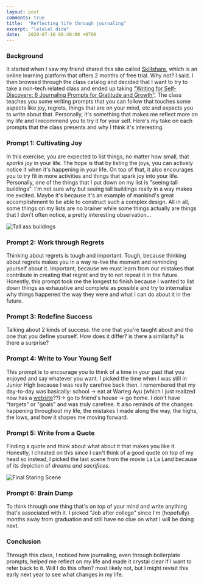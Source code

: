 ```yaml
---
layout: post
comments: true
title:  "Reflecting life through journaling"
excerpt: "lalalal dida"
date:   2020-07-10 00:40:00 +0700
---
```


### Background

It started when I saw my friend shared this site called [Skillshare](https://skillshare.com), which is an online learning platform that offers 2 months of free trial. Why not? I said. I then browsed through the class catalog and decided that I want to try to take a non-tech related class and ended up taking ["Writing for Self-Discovery: 6 Journaling Prompts for Gratitude and Growth"](https://www.skillshare.com/classes/Writing-for-Self-Discovery-6-Journaling-Prompts-for-Gratitude-and-Growth/2057963364/projects?via=watch-history). The class teaches you some writing prompts that you can follow that touches some aspects like joy, regrets, things that are on your mind, etc and expects you to write about that. Personally, it's something that makes me reflect more on my life and I recommend you to try it for your self. Here's my take on each prompts that the class presents and why I think it's interesting.

### Prompt 1: Cultivating Joy

In this exercise, you are expected to list things, no matter how small, that *sparks joy* in your life. The hope is that by listing the joys, you can actively notice it when it's happening in your life. On top of that, it also encourages you to try fit in more activities and things that spark joy into your life. Personally, one of the things that I put down on my list is "seeing tall buildings". I'm not sure why but seeing tall buildings really in a way makes me excited. Maybe it's because it's an example of mankind's great accomplishment to be able to construct such a complex design. All in all, some things on my lists are no brainer while some things actually are things that I don't often notice, a pretty interesting observation...

![Tall ass buildings](https://www.constructionspecifier.com/wp-content/uploads/2018/05/bigstock-Office-building-top-view-backg-227601292.jpg)


### Prompt 2: Work through Regrets

Thinking about regrets is tough and important. Tough, because thinking about regrets makes you in a way re-live the moment and reminding yourself about it. Important, because we must learn from our mistakes that contribute in creating that regret and try to not repeat it in the future. Honestly, this prompt took me the longest to finish because I wanted to list down things as exhaustive and complete as possible and try to internalize why things happened the way they were and what I can do about it in the future.

### Prompt 3: Redefine Success

Talking about 2 kinds of success: the one that you're taught about and the one that you define yourself. How does it differ? is there a similarity? is there a surprise?

### Prompt 4: Write to Your Young Self

This prompt is to encourage you to think of a time in your past that you enjoyed and say whatever you want. I picked the time when I was still in Junior High because I was really carefree back then. I remembered that my day-to-day was basically: school -> eat at Warteg Ayu (which I just realized now has a [website](https://warteg-ayu.business.site/)??)-> go to friend's house -> go home. I don't have "targets" or "goals" and was truly carefree. It also reminds of the changes happening throughout my life, the mistakes I made along the way, the highs, the lows, and how it shapes me moving forward.

### Prompt 5:  Write from a Quote

Finding a quote and think about what about it that makes you like it. Honestly, I cheated on this since I can't think of a good quote on top of my head so instead, I picked the last scene from the movie La La Land because of its depiction of *dreams and sacrifices*.

![Final Staring Scene](https://www.denofgeek.com/wp-content/uploads/2017/01/ending2.jpeg)

### Prompt 6:  Brain Dump

To think through one thing that's on top of your mind and write anything that's associated with it. I picked "Job after college" since I'm (hopefully) months away from graduation and still have no clue on what I will be doing next. 

### Conclusion

Through this class, I noticed how journaling, even through boilerplate prompts, helped me reflect on my life and made it crystal clear if I want to refer back to it. Will I do this often? most likely not, but I might revisit this early next year to see what changes in my life.
